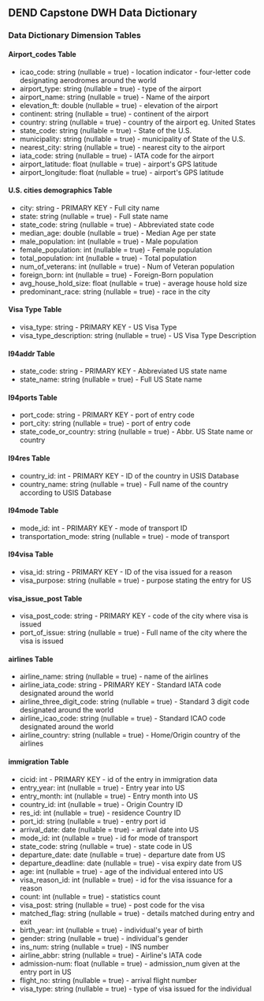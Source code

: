 ## DEND Capstone DWH Data Dictionary

### Data Dictionary Dimension Tables

#### Airport_codes Table
 * icao_code: string (nullable = true) - location indicator - four-letter code designating aerodromes around the world
 * airport_type: string (nullable = true) - type of the airport
 * airport_name: string (nullable = true) - Name of the airport
 * elevation_ft: double (nullable = true) - elevation of the airport
 * continent: string (nullable = true) - continent of the airport
 * country: string (nullable = true) - country of the airport eg. United States
 * state_code: string (nullable = true) - State of the U.S.
 * municipality: string (nullable = true) - municipality of State of the U.S.
 * nearest_city: string (nullable = true) - nearest city to the airport
 * iata_code: string (nullable = true) - IATA code for the airport
 * airport_latitude: float (nullable = true) - airport's GPS latitude
 * airport_longitude: float (nullable = true) - airport's GPS latitude
 
#### U.S. cities demographics Table
 * city: string - PRIMARY KEY - Full city name
 * state: string (nullable = true) - Full state name
 * state_code: string (nullable = true) - Abbreviated state code
 * median_age: double (nullable = true) - Median Age per state
 * male_population: int (nullable = true) - Male population
 * female_population: int (nullable = true) - Female population
 * total_population: int (nullable = true) - Total population
 * num_of_veterans: int (nullable = true) - Num of Veteran population
 * foreign_born: int (nullable = true) - Foreign-Born population
 * avg_house_hold_size: float (nullable = true) - average house hold size
 * predominant_race: string (nullable = true) - race in the city

#### Visa Type Table
 * visa_type: string - PRIMARY KEY - US Visa Type
 * visa_type_description: string (nullable = true)  - US Visa Type Description

#### I94addr Table
 * state_code: string - PRIMARY KEY - Abbreviated US state name
 * state_name: string (nullable = true) - Full US State name
 
#### I94ports Table
 * port_code: string - PRIMARY KEY - port of entry code
 * port_city: string (nullable = true) - port of entry code
 * state_code_or_country: string (nullable = true) - Abbr. US State name or country
 
#### I94res Table
 * country_id: int - PRIMARY KEY - ID of the country in USIS Database
 * country_name: string (nullable = true) - Full name of the country according to USIS Database
 
#### I94mode Table
 * mode_id: int - PRIMARY KEY - mode of transport ID
 * transportation_mode: string (nullable = true) - mode of transport
 
#### I94visa Table
 * visa_id: string - PRIMARY KEY - ID of the visa issued for a reason
 * visa_purpose: string (nullable = true) - purpose stating the entry for US

#### visa_issue_post Table
 * visa_post_code: string - PRIMARY KEY - code of the city where visa is issued
 * port_of_issue: string (nullable = true) - Full name of the city where the visa is issued
 
#### airlines Table
 * airline_name: string (nullable = true) - name of the airlines
 * airline_iata_code: string - PRIMARY KEY - Standard IATA code designated around the world
 * airline_three_digit_code: string (nullable = true) - Standard 3 digit code designated around the world
 * airline_icao_code: string (nullable = true) - Standard ICAO code designated around the world
 * airline_country: string (nullable = true) - Home/Origin country of the airlines

#### immigration Table
 * cicid: int - PRIMARY KEY - id of the entry in immigration data
 * entry_year: int (nullable = true)  - Entry year into US
 * entry_month: int (nullable = true)  - Entry month into US
 * country_id: int (nullable = true) - Origin Country ID
 * res_id: int (nullable = true) - residence Country ID
 * port_id: string (nullable = true) - entry port id
 * arrival_date: date (nullable = true) - arrival date into US
 * mode_id: int (nullable = true) - id for mode of transport 
 * state_code: string (nullable = true) - state code in US
 * departure_date: date (nullable = true) - departure date from US
 * departure_deadline: date (nullable = true) - visa expiry date from US
 * age: int (nullable = true) - age of the individual entered into US
 * visa_reason_id: int (nullable = true) - id for the visa issuance for a reason
 * count: int (nullable = true) - statistics count
 * visa_post: string (nullable = true) - post code for the visa
 * matched_flag: string (nullable = true) - details matched during entry and exit
 * birth_year: int (nullable = true) - individual's year of birth
 * gender: string (nullable = true) - individual's gender
 * ins_num: string (nullable = true) - INS number
 * airline_abbr: string (nullable = true) - Airline's IATA code
 * admission-num: float (nullable = true) - admission_num given at the entry port in US
 * flight_no: string (nullable = true) - arrival flight number
 * visa_type: string (nullable = true) - type of visa issued for the individual 
